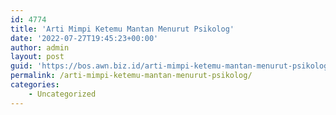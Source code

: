 ```yaml
---
id: 4774
title: 'Arti Mimpi Ketemu Mantan Menurut Psikolog'
date: '2022-07-27T19:45:23+00:00'
author: admin
layout: post
guid: 'https://bos.awn.biz.id/arti-mimpi-ketemu-mantan-menurut-psikolog/'
permalink: /arti-mimpi-ketemu-mantan-menurut-psikolog/
categories:
    - Uncategorized
---
```


